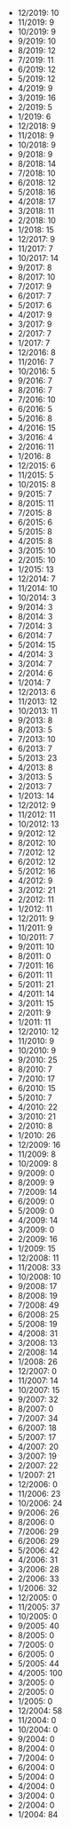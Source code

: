 *  12/2019: 10
*  11/2019: 9
*  10/2019: 9
*  9/2019: 10
*  8/2019: 12
*  7/2019: 11
*  6/2019: 12
*  5/2019: 12
*  4/2019: 9
*  3/2019: 16
*  2/2019: 5
*  1/2019: 6
*  12/2018: 9
*  11/2018: 9
*  10/2018: 9
*  9/2018: 9
*  8/2018: 14
*  7/2018: 10
*  6/2018: 12
*  5/2018: 16
*  4/2018: 17
*  3/2018: 11
*  2/2018: 10
*  1/2018: 15
*  12/2017: 9
*  11/2017: 7
*  10/2017: 14
*  9/2017: 8
*  8/2017: 10
*  7/2017: 9
*  6/2017: 7
*  5/2017: 6
*  4/2017: 9
*  3/2017: 9
*  2/2017: 7
*  1/2017: 7
*  12/2016: 8
*  11/2016: 7
*  10/2016: 5
*  9/2016: 7
*  8/2016: 7
*  7/2016: 10
*  6/2016: 5
*  5/2016: 8
*  4/2016: 15
*  3/2016: 4
*  2/2016: 11
*  1/2016: 8
*  12/2015: 6
*  11/2015: 5
*  10/2015: 8
*  9/2015: 7
*  8/2015: 11
*  7/2015: 8
*  6/2015: 6
*  5/2015: 8
*  4/2015: 8
*  3/2015: 10
*  2/2015: 10
*  1/2015: 13
*  12/2014: 7
*  11/2014: 10
*  10/2014: 3
*  9/2014: 3
*  8/2014: 3
*  7/2014: 3
*  6/2014: 7
*  5/2014: 15
*  4/2014: 3
*  3/2014: 7
*  2/2014: 6
*  1/2014: 7
*  12/2013: 6
*  11/2013: 12
*  10/2013: 11
*  9/2013: 8
*  8/2013: 5
*  7/2013: 10
*  6/2013: 7
*  5/2013: 23
*  4/2013: 8
*  3/2013: 5
*  2/2013: 7
*  1/2013: 14
*  12/2012: 9
*  11/2012: 11
*  10/2012: 13
*  9/2012: 12
*  8/2012: 10
*  7/2012: 12
*  6/2012: 12
*  5/2012: 16
*  4/2012: 9
*  3/2012: 21
*  2/2012: 11
*  1/2012: 11
*  12/2011: 9
*  11/2011: 9
*  10/2011: 7
*  9/2011: 10
*  8/2011: 0
*  7/2011: 16
*  6/2011: 11
*  5/2011: 21
*  4/2011: 14
*  3/2011: 15
*  2/2011: 9
*  1/2011: 11
*  12/2010: 12
*  11/2010: 9
*  10/2010: 9
*  9/2010: 25
*  8/2010: 7
*  7/2010: 17
*  6/2010: 15
*  5/2010: 7
*  4/2010: 22
*  3/2010: 21
*  2/2010: 8
*  1/2010: 26
*  12/2009: 16
*  11/2009: 8
*  10/2009: 8
*  9/2009: 0
*  8/2009: 9
*  7/2009: 14
*  6/2009: 0
*  5/2009: 0
*  4/2009: 14
*  3/2009: 0
*  2/2009: 16
*  1/2009: 15
*  12/2008: 11
*  11/2008: 33
*  10/2008: 10
*  9/2008: 17
*  8/2008: 19
*  7/2008: 49
*  6/2008: 25
*  5/2008: 19
*  4/2008: 31
*  3/2008: 13
*  2/2008: 14
*  1/2008: 26
*  12/2007: 0
*  11/2007: 14
*  10/2007: 15
*  9/2007: 32
*  8/2007: 0
*  7/2007: 34
*  6/2007: 18
*  5/2007: 17
*  4/2007: 20
*  3/2007: 19
*  2/2007: 22
*  1/2007: 21
*  12/2006: 0
*  11/2006: 23
*  10/2006: 24
*  9/2006: 26
*  8/2006: 0
*  7/2006: 29
*  6/2006: 29
*  5/2006: 42
*  4/2006: 31
*  3/2006: 28
*  2/2006: 33
*  1/2006: 32
*  12/2005: 0
*  11/2005: 37
*  10/2005: 0
*  9/2005: 40
*  8/2005: 0
*  7/2005: 0
*  6/2005: 0
*  5/2005: 44
*  4/2005: 100
*  3/2005: 0
*  2/2005: 0
*  1/2005: 0
*  12/2004: 58
*  11/2004: 0
*  10/2004: 0
*  9/2004: 0
*  8/2004: 0
*  7/2004: 0
*  6/2004: 0
*  5/2004: 0
*  4/2004: 0
*  3/2004: 0
*  2/2004: 0
*  1/2004: 84